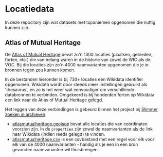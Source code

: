 # Locatiedata

In deze repository zijn wat datasets met toponiemen opgenomen die  nuttig kunnen zijn.

## Atlas of Mutual Heritage

De [Atlas of Mutual Heritage](https://www.atlasofmutualheritage.nl/) bevat zo'n 1300 locaties (plaatsen, gebieden, forten, etc.) die van belang waren in de historie van zowel de WIC als de VOC. Bij die locaties zijn zo'n 4000 naamvarianten opgenomen die je in bronnen tegen zou kunnen komen.

In de bestanden hieronder is bij 730+ locaties een Wikidata identifier opgenomen. Wikidata wordt door steeds meer instellingen gebruikt als 'thesaurus', en zo is het weer wat eenvoudiger om verschillende databronnen te verbinden. Omgekeerd is bij honderden forten op Wikidata een link naar de Atlas of Mutual Heritage gelegd.

Het leggen van deze verbindingen is gebeurd binnen het project bij [Slimmer zoeken in archieven](https://nlaic.com/use-cases/aincient-en-partners-slimmer-doorzoeken-van-archieven-door-de-inzet-van-ai-en-crowdsourcing/).

- [atlasmutualheritage.geojson](atlasmutualheritage.geojson) bevat alle locaties die van coördinaten voorzien zijn. In de `properties` zijn zowel de naamvarianten als de link naar Wikidata (indien reeds gelegd) te vinden.
- [atlasmutualheritage.csv](atlasmutualheritage.csv) is een csvbestand met een regel voor elk voor elk van de 4000 naamvarianten - handig als je een in een bron gevonden naamvarianten wil thuisbrengen.